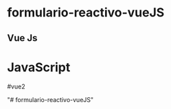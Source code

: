 # formulario-reactivo-vueJS

## Vue Js
# JavaScript
#vue2


"# formulario-reactivo-vueJS"  

                                                            
